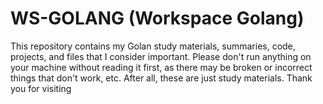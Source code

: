 # WS-GOLANG (Workspace Golang)
This repository contains my Golan study materials, summaries, code, projects, and files that I consider important. Please don't run anything on your machine without reading it first, as there may be broken or incorrect things that don't work, etc. After all, these are just study materials. Thank you for visiting
